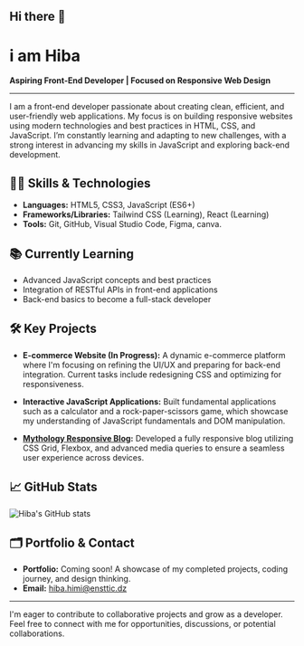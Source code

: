 ## Hi there 👋
# i am Hiba 

**Aspiring Front-End Developer | Focused on Responsive Web Design**

---

I am a front-end developer passionate about creating clean, efficient, and user-friendly web applications. My focus is on building responsive websites using modern technologies and best practices in HTML, CSS, and JavaScript. I’m constantly learning and adapting to new challenges, with a strong interest in advancing my skills in JavaScript and exploring back-end development.

## 👨‍💻 Skills & Technologies

- **Languages:** HTML5, CSS3, JavaScript (ES6+)
- **Frameworks/Libraries:** Tailwind CSS (Learning), React (Learning)
- **Tools:** Git, GitHub, Visual Studio Code, Figma, canva.

## 📚 Currently Learning

- Advanced JavaScript concepts and best practices
- Integration of RESTful APIs in front-end applications
- Back-end basics to become a full-stack developer

## 🛠️ Key Projects

- **E-commerce Website (In Progress):** A dynamic e-commerce platform where I'm focusing on refining the UI/UX and preparing for back-end integration. Current tasks include redesigning CSS and optimizing for responsiveness.

- **Interactive JavaScript Applications:** Built fundamental applications such as a calculator and a rock-paper-scissors game, which showcase my understanding of JavaScript fundamentals and DOM manipulation.

- **[Mythology Responsive Blog](https://himihiba.github.io/mythology-blog/):** Developed a fully responsive blog utilizing CSS Grid, Flexbox, and advanced media queries to ensure a seamless user experience across devices.
  


## 📈 GitHub Stats

![Hiba's GitHub stats](https://github-readme-stats.vercel.app/api?username=himihiba&show_icons=true&theme=default)

## 🗂️ Portfolio & Contact

- **Portfolio:** Coming soon! A showcase of my completed projects, coding journey, and design thinking.
- **Email:** [hiba.himi@ensttic.dz](mailto:hiba.himi@ensttic.dz)

---

I'm eager to contribute to collaborative projects and grow as a developer. Feel free to connect with me for opportunities, discussions, or potential collaborations.
